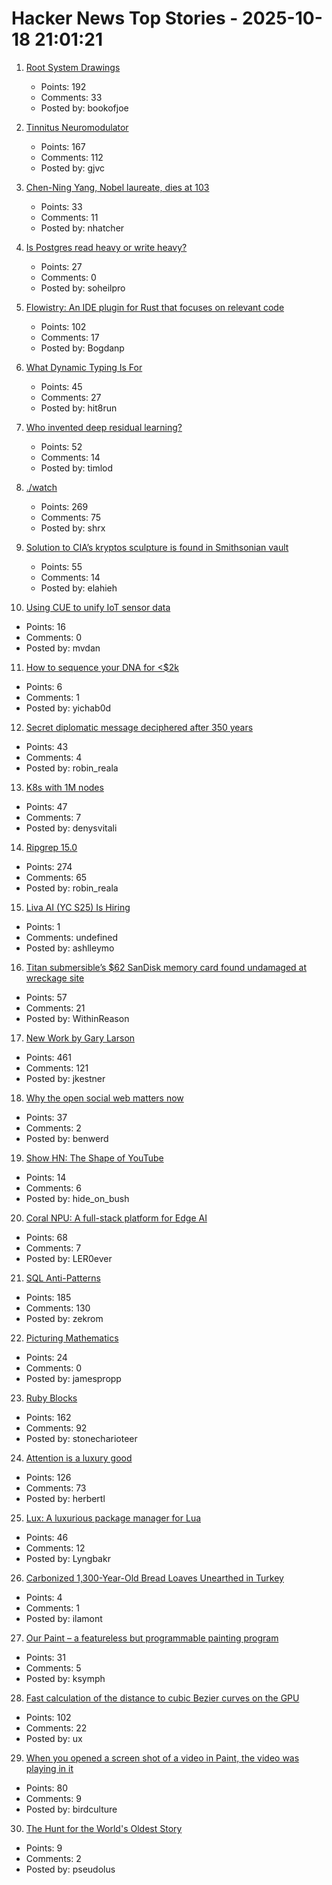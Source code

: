 # Hacker News Top Stories - 2025-10-18 21:01:21

1. [Root System Drawings](https://images.wur.nl/digital/collection/coll13/search)
   - Points: 192
   - Comments: 33
   - Posted by: bookofjoe

2. [Tinnitus Neuromodulator](https://mynoise.net/NoiseMachines/neuromodulationTonesGenerator.php)
   - Points: 167
   - Comments: 112
   - Posted by: gjvc

3. [Chen-Ning Yang, Nobel laureate, dies at 103](https://www.chinadaily.com.cn/a/202510/18/WS68f3170ea310f735438b5bf2.html)
   - Points: 33
   - Comments: 11
   - Posted by: nhatcher

4. [Is Postgres read heavy or write heavy?](https://www.crunchydata.com/blog/is-postgres-read-heavy-or-write-heavy-and-why-should-you-care)
   - Points: 27
   - Comments: 0
   - Posted by: soheilpro

5. [Flowistry: An IDE plugin for Rust that focuses on relevant code](https://github.com/willcrichton/flowistry)
   - Points: 102
   - Comments: 17
   - Posted by: Bogdanp

6. [What Dynamic Typing Is For](https://unplannedobsolescence.com/blog/what-dynamic-typing-is-for/)
   - Points: 45
   - Comments: 27
   - Posted by: hit8run

7. [Who invented deep residual learning?](https://people.idsia.ch/~juergen/who-invented-residual-neural-networks.html)
   - Points: 52
   - Comments: 14
   - Posted by: timlod

8. [./watch](https://dotslashwatch.com/)
   - Points: 269
   - Comments: 75
   - Posted by: shrx

9. [Solution to CIA’s kryptos sculpture is found in Smithsonian vault](https://www.nytimes.com/2025/10/16/science/kryptos-cia-solution-sanborn-auction.html)
   - Points: 55
   - Comments: 14
   - Posted by: elahieh

10. [Using CUE to unify IoT sensor data](https://aran.dev/posts/cue/using-cue-to-unify-iot-sensor-data/)
   - Points: 16
   - Comments: 0
   - Posted by: mvdan

11. [How to sequence your DNA for <$2k](https://maxlangenkamp.substack.com/p/how-to-sequence-your-dna-for-2k)
   - Points: 6
   - Comments: 1
   - Posted by: yichab0d

12. [Secret diplomatic message deciphered after 350 years](https://www.nationalarchives.gov.uk/explore-the-collection/the-collection-blog/secret-diplomatic-message-deciphered-after-350-years/)
   - Points: 43
   - Comments: 4
   - Posted by: robin_reala

13. [K8s with 1M nodes](https://bchess.github.io/k8s-1m/)
   - Points: 47
   - Comments: 7
   - Posted by: denysvitali

14. [Ripgrep 15.0](https://github.com/BurntSushi/ripgrep/releases/tag/15.0.0)
   - Points: 274
   - Comments: 65
   - Posted by: robin_reala

15. [Liva AI (YC S25) Is Hiring](https://www.ycombinator.com/companies/liva-ai/jobs/inrUYH9-founding-engineer)
   - Points: 1
   - Comments: undefined
   - Posted by: ashlleymo

16. [Titan submersible’s $62 SanDisk memory card found undamaged at wreckage site](https://www.tomshardware.com/pc-components/microsd-cards/tragic-oceangate-titan-submersibles-usd62-sandisk-memory-card-found-undamaged-at-wreckage-site-12-stills-and-nine-videos-have-been-recovered-but-none-from-the-fateful-implosion)
   - Points: 57
   - Comments: 21
   - Posted by: WithinReason

17. [New Work by Gary Larson](https://www.thefarside.com/new-stuff)
   - Points: 461
   - Comments: 121
   - Posted by: jkestner

18. [Why the open social web matters now](https://werd.io/why-the-open-social-web-matters-now/)
   - Points: 37
   - Comments: 2
   - Posted by: benwerd

19. [Show HN: The Shape of YouTube](https://soy.leg.ovh/)
   - Points: 14
   - Comments: 6
   - Posted by: hide_on_bush

20. [Coral NPU: A full-stack platform for Edge AI](https://research.google/blog/coral-npu-a-full-stack-platform-for-edge-ai/)
   - Points: 68
   - Comments: 7
   - Posted by: LER0ever

21. [SQL Anti-Patterns](https://datamethods.substack.com/p/sql-anti-patterns-you-should-avoid)
   - Points: 185
   - Comments: 130
   - Posted by: zekrom

22. [Picturing Mathematics](https://mathenchant.wordpress.com/2025/10/18/picturing-mathematics/)
   - Points: 24
   - Comments: 0
   - Posted by: jamespropp

23. [Ruby Blocks](https://tech.stonecharioteer.com/posts/2025/ruby-blocks/)
   - Points: 162
   - Comments: 92
   - Posted by: stonecharioteer

24. [Attention is a luxury good](https://seths.blog/2025/10/attention-is-a-luxury-good/)
   - Points: 126
   - Comments: 73
   - Posted by: herbertl

25. [Lux: A luxurious package manager for Lua](https://github.com/lumen-oss/lux)
   - Points: 46
   - Comments: 12
   - Posted by: Lyngbakr

26. [Carbonized 1,300-Year-Old Bread Loaves Unearthed in Turkey](https://ancientist.com/1300-year-old-communion-bread-unearthed-in-karaman-a-loaf-for-the-farmer-christ/)
   - Points: 4
   - Comments: 1
   - Posted by: ilamont

27. [Our Paint – a featureless but programmable painting program](https://www.WellObserve.com/OurPaint/index_en.html)
   - Points: 31
   - Comments: 5
   - Posted by: ksymph

28. [Fast calculation of the distance to cubic Bezier curves on the GPU](https://blog.pkh.me/p/46-fast-calculation-of-the-distance-to-cubic-bezier-curves-on-the-gpu.html)
   - Points: 102
   - Comments: 22
   - Posted by: ux

29. [When you opened a screen shot of a video in Paint, the video was playing in it](https://devblogs.microsoft.com/oldnewthing/20251014-00/?p=111681)
   - Points: 80
   - Comments: 9
   - Posted by: birdculture

30. [The Hunt for the World's Oldest Story](https://www.newyorker.com/magazine/2025/10/20/review-the-roots-of-ancient-mythology-books)
   - Points: 9
   - Comments: 2
   - Posted by: pseudolus

